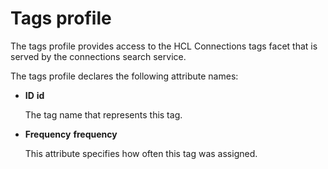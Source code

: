 # Tags profile

The tags profile provides access to the HCL Connections tags facet that is served by the connections search service.

The tags profile declares the following attribute names:

-   **ID**
    **id**

    The tag name that represents this tag.

-   **Frequency**
    **frequency**

    This attribute specifies how often this tag was assigned.

